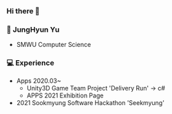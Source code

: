 ### Hi there 👋

### :girl: JungHyun Yu
- SMWU Computer Science

### :computer: Experience
- Apps 2020.03~
  - Unity3D Game Team Project 'Delivery Run' -> c#
  - APPS 2021 Exhibition Page 
- 2021 Sookmyung Software Hackathon 'Seekmyung'


<!--
**OliviaYJH/OliviaYJH** is a ✨ _special_ ✨ repository because its `README.md` (this file) appears on your GitHub profile.

Here are some ideas to get you started:

- 🔭 I’m currently working on ...
- 🌱 I’m currently learning ...
- 👯 I’m looking to collaborate on ...
- 🤔 I’m looking for help with ...
- 💬 Ask me about ...
- 📫 How to reach me: ...
- 😄 Pronouns: ...
- ⚡ Fun fact: ...
-->
